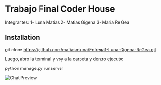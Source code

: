 # Trabajo Final Coder House
Integrantes: 
1- Luna Matias 
2- Matias Gigena
3- Maria Re Gea

## Installation

git clone https://github.com/matiasmluna/Entrega1-Luna-Gigena-ReGea.git

Luego, abro la terminal y voy a la carpeta y dentro ejecuto:

python manage.py runserver


![Chat Preview](https://i.imgur.com/8sgXpor.png)



